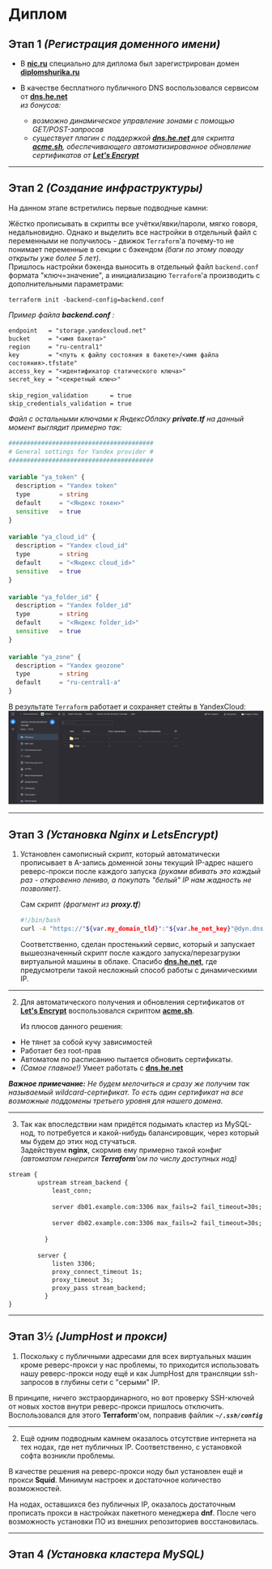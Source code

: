 # Диплом


## Этап 1 *(Регистрация доменного имени)*

- В **[nic.ru](https://nic.ru)** специально для диплома был зарегистрирован домен **[diplomshurika.ru](http://diplomshurika.ru)**

- В качестве бесплатного публичного DNS воспользовался сервисом от **[dns.he.net](https://dns.he.net)**  
  *из бонусов:* 
  - *возможно динамическое управление зонами с помощью GET/POST-запросов*
  - *существует плагин с поддержкой ***[dns.he.net](https://dns.he.net)*** для скрипта ***[acme.sh](https://github.com/acmesh-official/acme.sh)***, обеспечивающего автоматизированное обновление сертификатов от* ***[Let's Encrypt](https://letsencrypt.org/ru/)***

---
## Этап 2 *(Создание инфраструктуры)*
На данном этапе встретились первые подводные камни:

Жёстко прописывать в скрипты все учётки/явки/пароли, мягко говоря, недальновидно. Однако и выделить все настройки в отдельный файл с переменными не получилось - движок `Terraform`'а почему-то не понимает переменные в секции с бэкендом *(баги по этому поводу открыты уже более 5 лет)*.  
Пришлось настройки бэкенда выносить в отдельный файл `backend.conf` формата "ключ=значение", а инициализацию `Terraform`'а производить с дополнительными параметрами:
```
terraform init -backend-config=backend.conf
```
*Пример файла* ***backend.conf*** *:*
```
endpoint   = "storage.yandexcloud.net"
bucket     = "<имя бакета>"
region     = "ru-central1"
key        = "<путь к файлу состояния в бакете>/<имя файла состояния>.tfstate"
access_key = "<идентификатор статического ключа>"
secret_key = "<секретный ключ>"

skip_region_validation      = true
skip_credentials_validation = true
```
*Файл с остальными ключами к ЯндексОблаку ***private.tf*** на данный момент выглядит примерно так:*
```terraform
########################################
# General settings for Yandex provider #
########################################

variable "ya_token" {
  description = "Yandex token"
  type        = string
  default     = "<Яндекс токен>"
  sensitive   = true
}

variable "ya_cloud_id" {
  description = "Yandex cloud_id"
  type        = string
  default     = "<Яндекс cloud_id>"
  sensitive   = true
}

variable "ya_folder_id" {
  description = "Yandex folder_id"
  type        = string
  default     = "<Яндекс folder_id>"
  sensitive   = true
}

variable "ya_zone" {
  description = "Yandex geozone"
  type        = string
  default     = "ru-central1-a"
}
```

В результате `Terraform` работает и сохраняет стейты в YandexCloud:  
![Стейты в S3-хранилище](./pic/diplom_2_1.png)

---
## Этап 3 *(Установка Nginx и LetsEncrypt)*

1. Установлен самописный скрипт, который автоматически прописывает в A-запись доменной зоны текущий IP-адрес нашего реверс-прокси после каждого запуска *(руками вбивать это каждый раз - откровенно лениво, а покупать "белый" IP нам жадность не позволяет)*.

   Сам скрипт *(фрагмент из ***proxy.tf***)*  
   ```bash
   #!/bin/bash
   curl -4 "https://"${var.my_domain_tld}":"${var.he_net_key}"@dyn.dns.he.net/nic/update?hostname="${var.my_domain_tld}
   ```
   Соответственно, сделан простенький сервис, который и запускает вышеозначенный скрипт после каждого запуска/перезагрузки виртуальной машины в облаке.
   Спасибо **[dns.he.net](https://dns.he.net)**, где предусмотрели такой несложный способ работы с динамическими IP.

---
2. Для автоматического получения и обновления сертификатов от **[Let's Encrypt](https://letsencrypt.org/)** воспользовался скриптом **[acme.sh](https://github.com/acmesh-official/acme.sh)**.

   Из плюсов данного решения:
- Не тянет за собой кучу зависимостей
- Работает без root-прав
- Автоматом по расписанию пытается обновить сертификаты.
- *(Самое главное!)* Умеет работать с **[dns.he.net](https://dns.he.net)**

***Важное примечание:*** *Не будем мелочиться и сразу же получим так называемый wildcard-сертификат. То есть один сертификат на все возможные поддомены третьего уровня для нашего домена.*

---
3. Так как впоследствии нам придётся подымать кластер из MySQL-нод, то потребуется и какой-нибудь балансировщик, через который мы будем до этих нод стучаться.  
Задействуем **nginx**, скормив ему примерно такой конфиг 
*(автоматом генерится ***Terraform***'ом по числу доступных нод)*
```
stream {
        upstream stream_backend {
            least_conn;

            server db01.example.com:3306 max_fails=2 fail_timeout=30s;

            server db02.example.com:3306 max_fails=2 fail_timeout=30s;

          }

        server {
            listen 3306;
            proxy_connect_timeout 1s;
            proxy_timeout 3s;
            proxy_pass stream_backend;
          }
}
```

---
## Этап 3½ *(JumpHost и прокси)*

1. Поскольку с публичными адресами для всех виртуальных машин кроме реверс-прокси у нас проблемы, то приходится использовать нашу реверс-прокси ноду ещё и как JumpHost для трансляции ssh-запросов в глубины сети с "серыми" IP.

В принципе, ничего экстраординарного, но вот проверку SSH-ключей от новых хостов внутри реверс-прокси пришлось отключить. Воспользовался для этого **Terraform**'ом, поправив файлик ***`~/.ssh/config`***

---
2. Ещё одним подводным камнем оказалось отсутствие интернета на тех нодах, где нет публичных IP. Соответственно, с установкой софта возникли проблемы.

В качестве решения на реверс-прокси ноду был установлен ещё и прокси **Squid**. Минимум настроек и достаточное количество возможностей.

На нодах, оставшихся без публичных IP, оказалось достаточным прописать прокси в настройках пакетного менеджера **dnf**. После чего возможность установки ПО из внешних репозиториев восстановилась.

---
## Этап 4 *(Установка кластера MySQL)*
